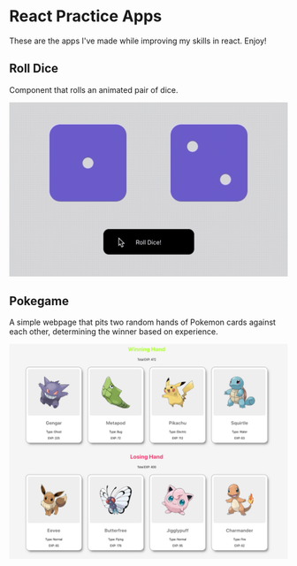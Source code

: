 # React Practice Apps

These are the apps I've made while improving my skills in react. Enjoy! 

## Roll Dice

Component that rolls an animated pair of dice.

![RollDice Screenshot](./images/DiceRoll.gif)

## Pokegame

A simple webpage that pits two random hands of Pokemon cards against each other, determining the winner based on experience.

![Pokegame Screenshot](./images/pokegame.png)
